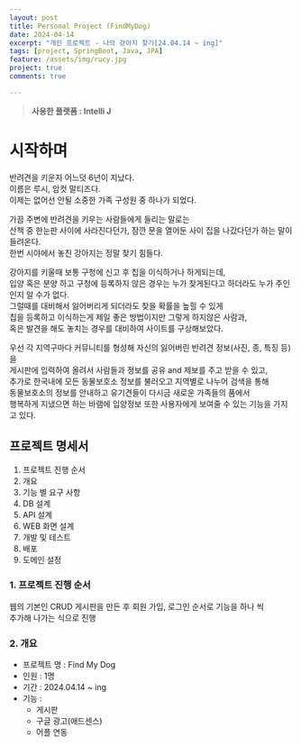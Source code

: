 ```yaml
---
layout: post
title: Personal Project (FindMyDog)
date: 2024-04-14
excerpt: "개인 프로젝트 - 나의 강아지 찾기[24.04.14 ~ ing]"
tags: [project, SpringBoot, Java, JPA]
feature: /assets/img/rucy.jpg
project: true
comments: true

---
```




> **사용한 플랫폼 : Intelli J**

# **시작하며**

반려견을 키운지 어느덧 6년이 지났다.<br>이름은 루시, 암컷 말티즈다.<br>이제는 없어선 안될 소중한 가족 구성원 중 하나가 되었다.

가끔 주변에 반려견을 키우는 사람들에게 들리는 말로는<br>산책 중 한눈판 사이에 사라진다던가, 잠깐 문을 열어둔 사이 집을 나갔다던가 하는 말이 들려온다.<br>한번 시야에서 놓친 강아지는 정말 찾기 힘들다.

강아지를 키울때 보통 구청에 신고 후 칩을 이식하거나 하게되는데,<br>입양 혹은 분양 하고 구청에 등록하지 않은 경우는 누가 찾게된다고 하더라도 누가 주인인지 알 수가 없다.<br>그럴때를 대비해서 잃어버리게 되더라도 찾을 확률을 높힐 수 있게 <br>칩을 등록하고 이식하는게 제일 좋은 방법이지만 그렇게 하지않은 사람과,<br>혹은 발견을 해도 놓치는 경우를 대비하여 사이트를 구상해보았다.

우선 각 지역구마다 커뮤니티를 형성해 자신의 잃어버린 반려견 정보(사진, 종, 특징 등)을<br>게시판에 입력하여 올려서 사람들과 정보를 공유 and 제보를 주고 받을 수 있고,<br>추가로 한국내에 모든 동물보호소 정보를 불러오고 지역별로 나누어 검색을 통해<br>동물보호소의 정보를 안내하고 유기견들이 다시금 새로운 가족들의 품에서<br>행복하게 지냈으면 하는 바램에 입양정보 또한 사용자에게 보여줄 수 있는 기능을 가지고 있다.



## 프로젝트 명세서

1. 프로젝트 진행 순서
2. 개요
3. 기능 별 요구 사항
4. DB 설계
5. API 설계
6. WEB 화면 설계
7. 개발 및 테스트
8. 배포
9. 도메인 설정



### 1. 프로젝트 진행 순서

웹의 기본인 CRUD 게시판을 만든 후 회원 가입, 로그인 순서로 기능을 하나 씩<br>추가해 나가는 식으로 진행

### 2. 개요

- 프로젝트 명 : Find My Dog
- 인원 : 1명
- 기간 : 2024.04.14 ~ ing
- 기능 :
  - 게시판
  - 구글 광고(애드센스)
  - 어플 연동



